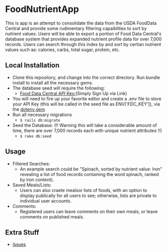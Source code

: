 # FoodNutrientApp
This is app is an attempt to consolidate the data from the USDA FoodData Central and provide some rudimentary filtering capaiblities to sort by nutrient values.  Users will be able to export a portion of Food Data Central's database system that provides expanded nutrient profile data for over 7,000 records.  Users can search through this index by and sort by certian nutrient values such as: calories, carbs, total sugar, protein, etc.   
## Local Installation
- Clone this repository, and change into the correct directory.  Run bundle install to install all the necessary gems.  
- The database seed will require the following:
  + <a href="https://fdc.nal.usda.gov/api-key-signup.html">Food Data Central API Key:</a>(Simply Sign Up via Link)
- You will need to fire up your favorite editor and create a .env file to store your API Key (this will be called in the seed file as ENV['FDC_KEY']), via the <a href="https://github.com/bkeepers/dotenv">dotenv gem</a>
- Run all necessary migrations  
  + ```$ rails db:migrate```
- Seed the Database: (!! Warning this will take a considerable amount of time, there are over 7,000 records each with unique nutrient attributes !!) 
  + ```$ rake db:seed``` 
## Usage
- Filtered Searches: 
    + An example search could be "Spinach, sorted by nutrient value: Iron" revealing a list of food records containing the word spinach, ranked by iron content).   
- Saved Meals/Lists: 
    + Users can also craete mealsor lists of foods, with an option to display publically for all users to see; otherwise, lists are private to individual user accounts.  
- Comments: 
    + Registered users can leave comments on their own meals, or leave comments on published meals. 
## Extra Stuff
- <a href='https://github.com/antimonysayz/FoodNutrientApp/issues'>Issues</a>



